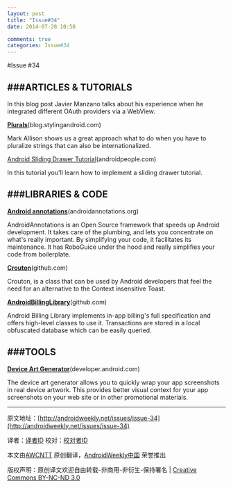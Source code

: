 ```yaml
---
layout: post
title: "Issue#34"
date: 2014-07-28 10:58

comments: true
categories: Issue#34
---
```


#Issue #34
 
###ARTICLES & TUTORIALS
---

In this blog post Javier Manzano talks about his experience when he integrated different OAuth providers via a WebView.

[**Plurals**](http://blog.stylingandroid.com/archives/1136)(blog.stylingandroid.com)

Mark Allison shows us a great approach what to do when you have to pluralize strings that can also be internationalized.

[Android Sliding Drawer Tutorial](http://www.androidpeople.com/android-sliding-drawer-tutorial)(androidpeople.com)

In this tutorial you'll learn how to implement a sliding drawer tutorial.

###LIBRARIES & CODE
---

[**Android annotations**](http://androidannotations.org/)(androidannotations.org)

AndroidAnnotations is an Open Source framework that speeds up Android development. It takes care of the plumbing, and lets you concentrate on what's really important. By simplifying your code, it facilitates its maintenance. It has RoboGuice under the hood and really simplifies your code from boilerplate.

[**Crouton**](https://github.com/neofoniemobile/Crouton)(github.com)

Crouton, is a class that can be used by Android developers that feel the need for an alternative to the Context insensitive Toast.

[**AndroidBillingLibrary**](https://github.com/robotmedia/AndroidBillingLibrary)(github.com)

Android Billing Library implements in-app billing's full specification and offers high-level classes to use it. Transactions are stored in a local obfuscated database which can be easily queried.

###TOOLS
---

[**Device Art Generator**](http://developer.android.com/distribute/promote/device-art.html)(developer.android.com)

The device art generator allows you to quickly wrap your app screenshots in real device artwork. This provides better visual context for your app screenshots on your web site or in other promotional materials.

---


原文地址：[http://androidweekly.net/issues/issue-34](http://androidweekly.net/issues/issue-34)

译者：[译者ID](https://github.com/译者ID) 校对：[校对者ID](https://github.com/校对者ID)

本文由[AWCNTT](https://github.com/AWCNTT) 原创翻译，[AndroidWeekly中国](http://www.androidweekly.cn/) 荣誉推出

版权声明：原创译文欢迎自由转载-非商用-非衍生-保持署名 | [Creative Commons BY-NC-ND 3.0](http://creativecommons.org/licenses/by-nc-nd/3.0/deed.zh)